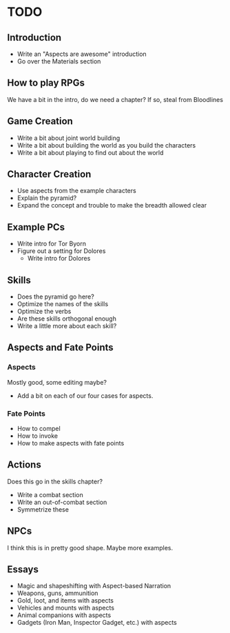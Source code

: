 # TODO

## Introduction

- Write an "Aspects are awesome" introduction
- Go over the Materials section

## How to play RPGs

We have a bit in the intro, do we need a chapter? If so, steal from
Bloodlines

## Game Creation

- Write a bit about joint world building
- Write a bit about building the world as you build the characters
- Write a bit about playing to find out about the world

## Character Creation

- Use aspects from the example characters
- Explain the pyramid?
- Expand the concept and trouble to make the breadth allowed clear

## Example PCs

- Write intro for Tor Byorn
- Figure out a setting for Dolores
    - Write intro for Dolores

## Skills

- Does the pyramid go here?
- Optimize the names of the skills
- Optimize the verbs
- Are these skills orthogonal enough 
- Write a little more about each skill?

## Aspects and Fate Points

### Aspects

Mostly good, some editing maybe?

- Add a bit on each of our four cases for aspects.

### Fate Points

- How to compel
- How to invoke
- How to make aspects with fate points

## Actions

Does this go in the skills chapter?

- Write a combat section
- Write an out-of-combat section
- Symmetrize these

## NPCs

I think this is in pretty good shape. Maybe more examples.

## Essays

- Magic and shapeshifting with Aspect-based Narration
- Weapons, guns, ammunition
- Gold, loot, and items with aspects
- Vehicles and mounts with aspects
- Animal companions with aspects
- Gadgets (Iron Man, Inspector Gadget, etc.) with aspects

